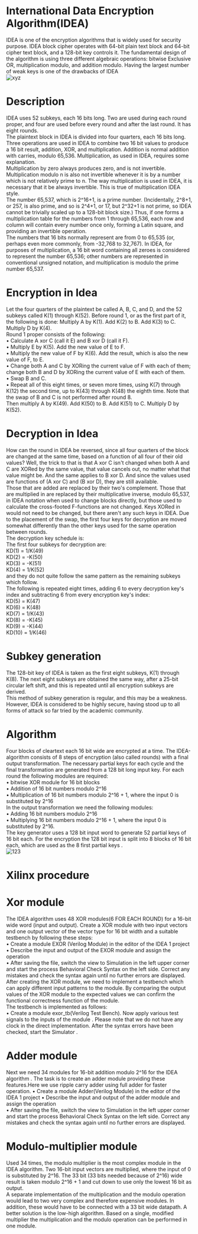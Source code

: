 # International Data Encryption Algorithm(IDEA)
IDEA is one of the encryption algorithms that is widely used for security purpose. IDEA block cipher operates with 64-bit plain text block and 64-bit cipher text block, and a 128-bit key controls it. The fundamental design of the algorithm is using three different algebraic operations: bitwise Exclusive OR, multiplication modulo, and addition modulo. Having the largest number of weak keys is one of the drawbacks of IDEA  
![xyz](https://user-images.githubusercontent.com/63008519/78742344-5eff1300-7979-11ea-8838-223d326280e2.png)
# Description
IDEA uses 52 subkeys, each 16 bits long. Two are used during each round proper, and four are used before every round and after the last round. It has eight rounds.    
The plaintext block in IDEA is divided into four quarters, each 16 bits long. Three operations are used in IDEA to combine two 16 bit values to produce a 16 bit result, addition, XOR, and multiplication. Addition is normal addition with carries, modulo 65,536. Multiplication, as used in IDEA, requires some explanation.    
Multiplication by zero always produces zero, and is not invertible. Multiplication modulo n is also not invertible whenever it is by a number which is not relatively prime to n. The way multiplication is used in IDEA, it is necessary that it be always invertible. This is true of multiplication IDEA style.  
The number 65,537, which is 2^16+1, is a prime number. (Incidentally, 2^8+1, or 257, is also prime, and so is 2^4+1, or 17, but 2^32+1 is not prime, so IDEA cannot be trivially scaled up to a 128-bit block size.) Thus, if one forms a multiplication table for the numbers from 1 through 65,536, each row and column will contain every number once only, forming a Latin square, and providing an invertible operation.  
The numbers that 16 bits normally represent are from 0 to 65,535 (or, perhaps even more commonly, from -32,768 to 32,767). In IDEA, for purposes of multiplication, a 16 bit word containing all zeroes is considered to represent the number 65,536; other numbers are represented in conventional unsigned notation, and multiplication is modulo the prime number 65,537.
# Encryption in Idea
Let the four quarters of the plaintext be called A, B, C, and D, and the 52 subkeys called K(1) through K(52).
Before round 1, or as the first part of it, the following is done:
Multiply A by K(1). Add K(2) to B. Add K(3) to C. Multiply D by K(4).  
Round 1 proper consists of the following:  
• Calculate A xor C (call it E) and B xor D (call it F).  
• Multiply E by K(5). Add the new value of E to F.  
• Multiply the new value of F by K(6). Add the result, which is also the new value of F, to E.  
• Change both A and C by XORing the current value of F with each of them; change both B and D by XORing the current value of E with each of them.  
• Swap B and C.  
• Repeat all of this eight times, or seven more times, using K(7) through K(12) the second time, up to K(43) through K(48) the eighth time. Note that the swap of B and C is not performed after round 8.  
Then multiply A by K(49). Add K(50) to B. Add K(51) to C. Multiply D by K(52).
# Decryption in Idea
How can the round in IDEA be reversed, since all four quarters of the block are changed at the same time, based on a function of all four of their old values? Well, the trick to that is that A xor C isn't changed when both A and C are XORed by the same value, that value cancels out, no matter what that value might be. And the same applies to B xor D. And since the values used are functions of (A xor C) and (B xor D), they are still available.    
Those that are added are replaced by their two's complement. Those that are multiplied in are replaced by their multiplicative inverse, modulo 65,537, in IDEA notation when used to change blocks directly, but those used to calculate the cross-footed F-functions are not changed. Keys XORed in would not need to be changed, but there aren't any such keys in IDEA. Due to the placement of the swap, the first four keys for decryption are moved somewhat differently than the other keys used for the same operation between rounds.  
The decryption key schedule is:  
The first four subkeys for decryption are:    
KD(1) = 1/K(49)  
KD(2) =  -K(50)  
KD(3) =  -K(51)  
KD(4) = 1/K(52)  
and they do not quite follow the same pattern as the remaining subkeys which follow.  
The following is repeated eight times, adding 6 to every decryption key's index and subtracting 6 from every encryption key's index:  
KD(5)  =   K(47)  
KD(6)  =   K(48)  
KD(7)  = 1/K(43)  
KD(8)  =  -K(45)  
KD(9)  =  -K(44)  
KD(10) = 1/K(46)  
# Subkey generation
The 128-bit key of IDEA is taken as the first eight subkeys, K(1) through K(8). The next eight subkeys are obtained the same way, after a 25-bit circular left shift, and this is repeated until all encryption subkeys are derived.  
This method of subkey generation is regular, and this may be a weakness. However, IDEA is considered to be highly secure, having stood up to all forms of attack so far tried by the academic community.  
# Algorithm
Four blocks of cleartext each 16 bit wide are encrypted at a time. The IDEA-algorithm consists of 8 steps of encryption (also called rounds) with a final output transformation. The necessary partial keys for each cycle and the final transformation are generated from a 128 bit long input key. For each round  the following modules are required:   
• bitwise XOR module for 16 bit blocks   
• Addition of 16 bit numbers modulo 2^16  
• Multiplication of 16 bit numbers modulo 2^16 + 1, where the input 0 is substituted by 2^16  
In the output transformation  we need the following modules:   
• Adding 16 bit numbers modulo 2^16   
• Multiplying 16 bit numbers modulo 2^16 + 1, where the input 0 is substituted by 2^16.  
 The key generator uses a 128 bit input word to generate 52 partial keys of 16 bit each. For the encryption the 128 bit input is split into 8 blocks of 16 bit each, which are used as the 8 first partial keys .  
![123](https://user-images.githubusercontent.com/63008519/78744412-2104ed80-797f-11ea-8e03-46812670e3d5.png)  
# Xilinx procedure
# Xor module
The IDEA algorithm uses 48 XOR modules(6 FOR EACH ROUND) for a 16-bit wide word (input and output). Create a XOR module with two input vectors and one output vector of the vector type for 16 bit width and a suitable testbench by following these steps:  
• Create a module EXOR (Verilog Module) in the editor of the IDEA 1 project  
• Describe the input and output of the EXOR module and assign the operation    
• After saving the file, switch the view to Simulation in the left upper corner and start the process Behavioral Check Syntax on the left side. Correct any mistakes and check the syntax again until no further errors are displayed. After creating the XOR module, we need to implement a testbench which can apply different input patterns to the module. By comparing the output values of the XOR module to the expected values we can confirm the functional correctness function of the module.  
The testbench is implemented as follows:  
• Create a module exor_tb(Verilog Test Bench).  Now apply various test signals to the inputs of the module . Please note that we do not have any clock in the direct implementation. After the syntax errors have been checked, start the  Simulator .   
# Adder module
Next we need 34 modules for 16-bit addition modulo 2^16 for the IDEA algorithm . The task is to create an adder module providing these features.Here we use ripple carry adder using full adder for faster operation.
• Create a module  Adder(Verilog Module) in the editor of the IDEA 1 project
• Describe the input and output of the adder module and assign the operation  
• After saving the file, switch the view to Simulation in the left upper corner and start the process Behavioral Check Syntax on the left side. Correct any mistakes and check the syntax again until no further errors are displayed.
# Modulo-multiplier module
Used 34 times, the modulo multiplier is the most complex module in the IDEA algorithm. Two 16-bit input vectors are multiplied, where the input of 0 is substituted by 2^16. The 33 bit (33 bits needed because of 2^16) wide result is taken modulo 2^16 + 1 and cut down to use only the lowest 16 bit as output.  
A separate implementation of the multiplication and the modulo operation would lead to two very complex and therefore expensive modules. In addition, these would have to be connected with a 33 bit wide datapath. A better solution is the low-high algorithm. Based on a single, modified multiplier the multiplication and the modulo operation can be performed in one module.  
